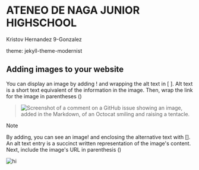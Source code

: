
# ATENEO DE NAGA JUNIOR HIGHSCHOOL
Kristov Hernandez 9-Gonzalez

theme: jekyll-theme-modernist

## Adding images to your website
You can display an image by adding ! and wrapping the alt text in [ ]. Alt text is a short text equivalent of the information in the image. Then, wrap the link for the image in parentheses ()

>![Screenshot of a comment on a GitHub issue showing an image, added in the Markdown, of an Octocat smiling and raising a tentacle.](https://myoctocat.com/assets/images/base-octocat.svg)

> [!NOTE]
> By adding, you can see an image! and enclosing the alternative text with []. An alt text entry is a succinct written representation of the image's content. Next, include the image's URL in parenthesis ()


  






![hi](https://jhs.adnu.edu.ph/pluginfile.php/1/theme_remui/section_html/942325426/welcomebg.png)
